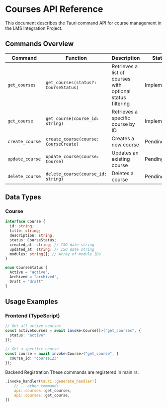 # Courses API Reference

This document describes the Tauri command API for course management in the LMS Integration Project.

## Commands Overview

| Command | Function | Description | Status |
|---------|----------|-------------|--------|
| `get_courses` | `get_courses(status?: CourseStatus)` | Retrieves a list of courses with optional status filtering | Implemented |
| `get_course` | `get_course(course_id: string)` | Retrieves a specific course by ID | Implemented |
| `create_course` | `create_course(course: CourseCreate)` | Creates a new course | Pending |
| `update_course` | `update_course(course: Course)` | Updates an existing course | Pending |
| `delete_course` | `delete_course(course_id: string)` | Deletes a course | Pending |

## Data Types

### Course

```typescript
interface Course {
  id: string;
  title: string;
  description: string;
  status: CourseStatus;
  created_at: string; // ISO date string
  updated_at: string; // ISO date string
  modules: string[]; // Array of module IDs
}

enum CourseStatus {
  Active = "active",
  Archived = "archived",
  Draft = "draft"
}
```

## Usage Examples

### Frontend (TypeScript)

```typescript
// Get all active courses
const activeCourses = await invoke<Course[]>("get_courses", { 
  status: "active" 
});

// Get a specific course
const course = await invoke<Course>("get_course", { 
  course_id: "course123" 
});
```

Backend Registration
These commands are registered in main.rs:

```rust
.invoke_handler(tauri::generate_handler![
    // ...other commands
    api::courses::get_courses,
    api::courses::get_course,
])
```

